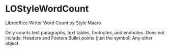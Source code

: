 # LOStyleWordCount
Libreoffice Writer Word Count by Style Macro

Only counts text paragraphs, text tables, footnotes, and endnotes.
Does not include:
	<il>Headers and Footers
	Bullet points (just the symbol)
	Any other object</il>
	
